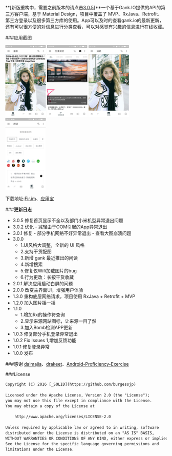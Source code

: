 
**[新版重构中，需要之前版本的请点击[3.0.5](https://github.com/burgessjp/GanHuoIO/tree/v3.0.5end)]**一个基于Gank.IO提供的API的第三方客户端，基于 Material Design，项目中覆盖了 MVP、RxJava、Retrofit、第三方登录以及很多第三方库的使用。App可以及时的查看gank.io的最新更新，还有可以很方便的对信息进行分类查看，可以对感觉有兴趣的信息进行在线收藏。

###应用截图

<img src="capture/p1.jpg" width="25%" />
<img src="capture/p2.jpg" width="25%" />
<img src="capture/p3.jpg" width="25%" />
<img src="capture/p4.jpg" width="25%" />



下载地址:[Fir.im](http://fir.im/ganhuoio)、[应用宝](http://android.myapp.com/myapp/detail.htm?apkName=ren.solid.ganhuoio)



###**更新日志**
- 3.0.5 修复首页显示不全以及部门小米机型异常退出问题
- 3.0.2 优化
      - 减轻由于OOM引起的App异常退出
- 3.0.1 修复
      - 部分手机网络不好异常退出
      - 查看大图崩溃问题
- 3.0.0
     - 1.UI风格大调整，全新的 UI 风格
     - 2.支持干货配图
     - 3.新增 gank 最近推出的闲读
     - 4.新增搜索
     - 5.修复仅Wifi加载图片的bug
     - 6.行为更改：长按干货收藏
- 2.0.1  解决应用启动白屏的问题
- 2.0.0  改变主界面UI，增强用户体验
- 1.3.0  重构底层网络请求，项目使用 RxJava + Retrofit + MVP
- 1.2.0  加入图片摇一摇
- 1.1.0  
   - 1.增加Rx的操作符查询
   - 2.显示来源网站图标，让来源一目了然
   - 3.加入Bomb检测APP更新
- 1.0.3  修复部分手机登录异常退出
- 1.0.2  Fix Issues 1,增加反馈功能
- 1.0.1  修复登录异常
- 1.0.0  发布

###感谢
[daimajia](https://github.com/daimajia)、[drakeet](https://github.com/drakeet)、[Android-Proficiency-Exercise](https://github.com/ryanhoo/Android-Proficiency-Exercise)

###License
```html
Copyright (C) 2016 [_SOLID](https://github.com/burgessjp)

Licensed under the Apache License, Version 2.0 (the "License");
you may not use this file except in compliance with the License.
You may obtain a copy of the License at

    http://www.apache.org/licenses/LICENSE-2.0

Unless required by applicable law or agreed to in writing, software
distributed under the License is distributed on an "AS IS" BASIS,
WITHOUT WARRANTIES OR CONDITIONS OF ANY KIND, either express or implied.
See the License for the specific language governing permissions and
limitations under the License.
```